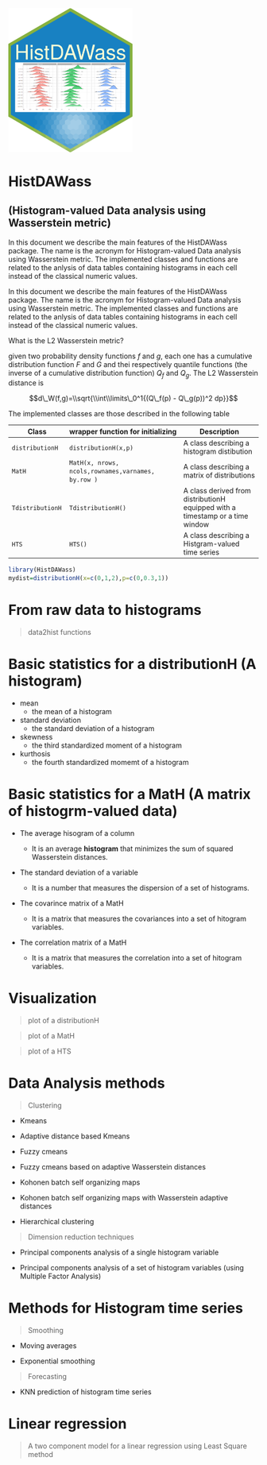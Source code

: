 <!-- README.md is generated from README.Rmd. Please edit that file -->
<img src="HistDAWass_LOGO.png" alt="HistDAWass" width="250">

HistDAWass
==========

(Histogram-valued Data analysis using Wasserstein metric)
---------------------------------------------------------

In this document we describe the main features of the HistDAWass package. The name is the acronym for Histogram-valued Data analysis using Wasserstein metric. The implemented classes and functions are related to the anlysis of data tables containing histograms in each cell instead of the classical numeric values.

In this document we describe the main features of the HistDAWass package. The name is the acronym for Histogram-valued Data analysis using Wasserstein metric. The implemented classes and functions are related to the anlysis of data tables containing histograms in each cell instead of the classical numeric values.

What is the L2 Wasserstein metric?

given two probability density functions *f* and *g*, each one has a cumulative distribution function *F* and *G* and thei respectively quantile functions (the inverse of a cumulative distribution function) *Q*<sub>*f*</sub> and *Q*<sub>*g*</sub>. The L2 Wasserstein distance is

$$d\_W(f,g)=\\sqrt{\\int\\limits\_0^1{(Q\_f(p) - Q\_g(p))^2 dp}}$$

The implemented classes are those described in the following table

<table>
<colgroup>
<col width="22%" />
<col width="45%" />
<col width="31%" />
</colgroup>
<thead>
<tr class="header">
<th>Class</th>
<th>wrapper function for initializing</th>
<th>Description</th>
</tr>
</thead>
<tbody>
<tr class="odd">
<td><code>distributionH</code></td>
<td><code>distributionH(x,p)</code></td>
<td>A class describing a histogram distibution</td>
</tr>
<tr class="even">
<td><code>MatH</code></td>
<td><code>MatH(x, nrows, ncols,rownames,varnames, by.row )</code></td>
<td>A class describing a matrix of distributions</td>
</tr>
<tr class="odd">
<td><code>TdistributionH</code></td>
<td><code>TdistributionH()</code></td>
<td>A class derived from distributionH equipped with a timestamp or a time window</td>
</tr>
<tr class="even">
<td><code>HTS</code></td>
<td><code>HTS()</code></td>
<td>A class describing a Histgram-valued time series</td>
</tr>
</tbody>
</table>

``` r
library(HistDAWass)
mydist=distributionH(x=c(0,1,2),p=c(0,0.3,1))
```

From raw data to histograms
===========================

> data2hist functions

Basic statistics for a distributionH (A histogram)
==================================================

-   mean
    -   the mean of a histogram
-   standard deviation
    -   the standard deviation of a histogram
-   skewness
    -   the third standardized moment of a histogram
-   kurthosis
    -   the fourth standardized momemt of a histogram

Basic statistics for a MatH (A matrix of histogrm-valued data)
==============================================================

-   The average hisogram of a column
    + It is an average **histogram** that minimizes the sum of squared Wasserstein distances.

-   The standard deviation of a variable
    + It is a number that measures the dispersion of a set of histograms.

-   The covarince matrix of a MatH
    + It is a matrix that measures the covariances into a set of hitogram variables.

-   The correlation matrix of a MatH
    + It is a matrix that measures the correlation into a set of hitogram variables.

Visualization
=============

> plot of a distributionH

> plot of a MatH

> plot of a HTS

Data Analysis methods
=====================

> Clustering

-   Kmeans

-   Adaptive distance based Kmeans

-   Fuzzy cmeans

-   Fuzzy cmeans based on adaptive Wasserstein distances

-   Kohonen batch self organizing maps

-   Kohonen batch self organizing maps with Wasserstein adaptive distances

-   Hierarchical clustering

> Dimension reduction techniques

-   Principal components analysis of a single histogram variable

-   Principal components analysis of a set of histogram variables (using Multiple Factor Analysis)

Methods for Histogram time series
=================================

> Smoothing

-   Moving averages

-   Exponential smoothing

> Forecasting

-   KNN prediction of histogram time series

Linear regression
=================

> A two component model for a linear regression using Least Square method
